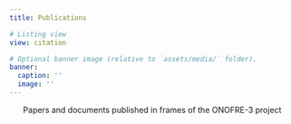 ```yaml
---
title: Publications

# Listing view
view: citation

# Optional banner image (relative to `assets/media/` folder).
banner:
  caption: ''
  image: ''
---
```


<div style="text-align: center">
Papers and documents published in frames of the ONOFRE-3 project

</div>
<br>

<!--{{% callout note %}}
Quickly discover [journal information.](../paperinfo/)
{{% /callout %}}-->
